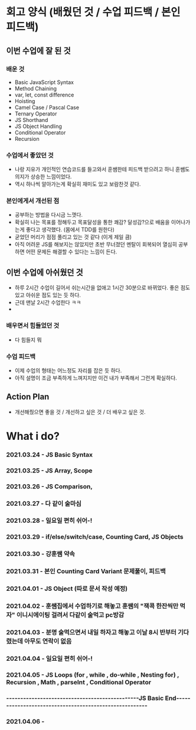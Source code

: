 # 회고 양식 (배웠던 것 / 수업 피드백 / 본인 피드백)

## 이번 수업에 잘 된 것 



### 배운 것
- Basic JavaScript Syntax
- Method Chaining
- var, let, const difference
- Hoisting
- Camel Case / Pascal Case
- Ternary Operator
- JS Shorthand
- JS Object Handling
- Conditional Operator
- Recursion


### 수업에서 좋았던 것
- 나랑 지유가 개인적인 연습코드를 들고와서 훈쌤한테 피드백 받으려고 하니 훈쌤도 의지가 상승한 느낌이었다.
- 역시 하나씩 알아가는게 확실히 재미도 있고 보람찬것 같다.

### 본인에게서 개선된 점
- 공부하는 방법을 다시금 느꼇다. 
- 확실히 나는 목표를 정해두고 목표달성을 통한 쾌감? 달성감?으로 배움을 이어나가는게 좋다고 생각했다. (몸에서 TDD를 원한다)
- 굳었던 머리가 점점 풀리고 있는 것 같다 (이게 제일 큼)
- 아직 어려운 JS를 해보지는 않았지만 초반 무너졌던 멘탈이 회복되어 열심히 공부하면 어떤 문제든 해결할 수 있다는 느낌이 든다.

## 이번 수업에 아쉬웠던 것
- 하루 2시간 수업이 길어서 쉬는시간을 없애고 1시간 30분으로 바뀌었다. 좋은 점도 있고 아쉬운 점도 있는 듯 하다.
- 근데 맨날 2시간 수업한다 ㅋㅋ
- 

### 배우면서 힘들었던 것
- 다 힘들지 뭐

### 수업 피드백
- 이제 수업의 형태는 어느정도 자리를 잡은 듯 하다.
- 아직 설명이 조금 부족하게 느껴지지만 이건 내가 부족해서 그런게 확실하다.

## Action Plan

- 개선해줬으면 좋을 것 / 개선하고 싶은 것 / 더 배우고 싶은 것.

# What i do?

### 2021.03.24 - JS Basic Syntax
### 2021.03.25 - JS Array, Scope
### 2021.03.26 - JS Comparison, 
### 2021.03.27 - 다 같이 술마심
### 2021.03.28 - 일요일 편히 쉬어-!
### 2021.03.29 - if/else/switch/case, Counting Card, JS Objects
### 2021.03.30 - 강훈쌤 약속
### 2021.03.31 - 본인 Counting Card Variant 문제풀이, 피드백
### 2021.04.01 - JS Object (따로 문서 작성 예정)
### 2021.04.02 - 훈쌤집에서 수업하기로 해놓고 훈쌤의 "잭콕 한잔씩만 먹자" 이니시에이팅 걸려서 다같이 술먹고 pc방감
### 2021.04.03 - 분명 술먹으면서 내일 하자고 해놓고 이날 8시 반부터 기다렸는데 아무도 연락이 없음
### 2021.04.04 - 일요일 편히 쉬어-!
### 2021.04.05 - JS Loops (for , while , do-while , Nesting for) , Recursion , Math , parseInt , Conditional Operator
### -----------------------------------------------JS Basic End-------------------------------------------------------
### 2021.04.06 - 
